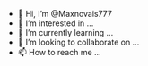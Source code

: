 - 👋 Hi, I’m @Maxnovais777
- 👀 I’m interested in ...
- 🌱 I’m currently learning ...
- 💞️ I’m looking to collaborate on ...
- 📫 How to reach me ...

<!---
Maxnovais777BackendTypescript is a ✨ special ✨ repository because its `README.md` (this file) appears on your GitHub profile.
You can click the Preview link to take a look at your changes.
--->
